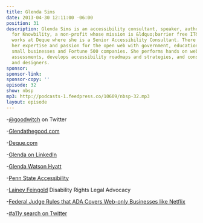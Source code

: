 ```yaml
---
title: Glenda Sims
date: 2013-04-30 12:11:00 -06:00
position: 31
description: Glenda Sims is an accessibility consultant, speaker, author and trainer
  for Knowbility, a non-profit whose mission is &ldquo;barrier free IT&rdquo;. She
  works at Deque where she is a Senior Accessibility Consultant. There she shares
  her expertise and passion for the open web with government, educational institutions,
  small businesses and Fortune 500 companies. She performs hands on web accessibility
  assessments, develops accessibility roadmaps and strategies, and consults with developers
  and designers.
sponsor: 
sponsor-link: 
sponsor-copy: ''
episode: 32
show: nbsp
mp3: http://podcasts-1.feedpress.co/10609/nbsp-32.mp3
layout: episode
---
```


-[@goodwitch](https://twitter.com/goodwitch) on Twitter

-[Glendathegood.com](http://glendathegood.com)

-[Deque.com](http://deque.com)

-[Glenda on LinkedIn](http://www.linkedin.com/in/goodwitch)

-[Glenda Watson Hyatt](http://www.doitmyselfblog.com)

-[Penn State Accessibility](http://accessibility.psu.edu)

-[Lainey Feingold](http://lflegal.com) Disability Rights Legal Advocacy

-[Federal Judge Rules that ADA Covers Web-only Businesses like Netflix](http://lflegal.com/2012/06/netflix/)

-[#a11y search on Twitter](https://twitter.com/search?q=a11y&src=typd)
